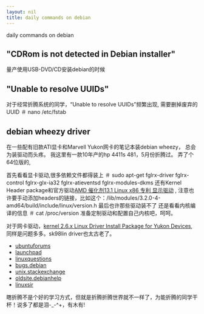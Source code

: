 ```yaml
---
layout: nil
title: daily commands on debian
---
```


daily commands on debian

## "CDRom is not detected in Debian installer"
量产使用USB-DVD/CD安装debian的时候

## "Unable to resolve UUIDs"
对于经常折腾系统的同学，“Unable to resolve UUIDs”频繁出现, 需要删掉废弃的UUID
	＃ nano /etc/fstab


## debian wheezy driver

在一些配有旧款ATI显卡和Marvell Yukon网卡的笔记本装debian wheezy， 总会为装驱动而头疼。 我这里有一款10年产的hp 4411s 481，5月份折腾过。
弄了个64位版的,

首先看看显卡驱动,很多依赖文件都得装上
	＃ sudo apt-get fglrx-driver fglrx-control fglrx-glx-ia32 fglrx-atieventsd fglrx-modules-dkms
还有Kernel Header package和官方驱动[AMD 催化剂13.1 Linux x86 专利 显示驱动](http://www2.ati.com/drivers/legacy/amd-driver-installer-catalyst-13.1-legacy-linux-x86.x86_64.zip) ,
注意也许要手动添加headers的链接，比如这个：/lib/modules/3.2.0-4-amd64/build/include/linux/version.h
最后也许那些驱动装不了
还是看看内核编译的信息
	＃ cat /proc/version 
准备定制驱动和配置自己内核吧，呵呵。

对于网卡驱动，[kernel 2.6.x Linux Driver Install Package for Yukon Devices](http://www.marvell.com/support/downloads/driverDownload.do?driverId=153&action=1), 同样是问题多多。sk98lin driver也太古老了。

* [ubuntuforums](http://ubuntuforums.org/) 
* [launchpad](https://launchpad.net)
* [linuxquestions](http://www.linuxquestions.org/)
* [bugs.debian](http://bugs.debian.org/)
* [unix.stackexchange](http://unix.stackexchange.com/)
* [oldsite.debianhelp](http://oldsite.debianhelp.org/)
* [linuxsir](http://www.linuxsir.org/)

瞎折腾不是个好的学习方式，但就是折腾折腾世界就不一样了，为能折腾的同学干杯！说多了都是泪-_-^+，有木有!



